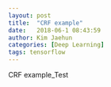 ```yaml
---
layout: post
title:  "CRF example"
date:   2018-06-1 08:43:59
author: Kim Jaehun
categories: [Deep Learning]
tags: tensorflow
---
```


CRF example_Test
